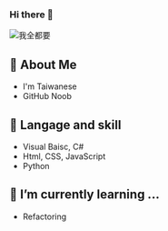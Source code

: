 ### Hi there 👋

<!--
**DoubleTian-tw/DoubleTian-tw** is a ✨ _special_ ✨ repository because its `README.md` (this file) appears on your GitHub profile.

Here are some ideas to get you started:-->
![我全都要](https://user-images.githubusercontent.com/84761318/163302425-0242b5dc-3627-4cd0-a56f-3b270516501b.png)

## 💬 About Me
- I'm Taiwanese
- GitHub Noob

## 🔭 Langage and skill 
- Visual Baisc, C#
- Html, CSS, JavaScript
- Python

## 🌱 I’m currently learning ...
- Refactoring

<!--
- 👯 I’m looking to collaborate on ...
- 🤔 I’m looking for help with ...
- 💬 Ask me about ...
- 📫 How to reach me: ...
- 😄 Pronouns: ...
- ⚡ Fun fact: ...
-->
